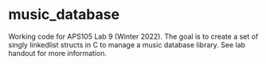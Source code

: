 # music_database
Working code for APS105 Lab 9 (Winter 2022). The goal is to create a set of singly linkedlist structs in C to manage a music database library. See lab handout for more information.
